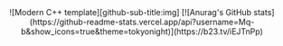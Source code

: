 <div id="title" align=center>
![Modern C++ template][github-sub-title:img]
[![Anurag's GitHub stats](https://github-readme-stats.vercel.app/api?username=Mq-b&show_icons=true&theme=tokyonight)](https://b23.tv/iEJTnPp)

</div>